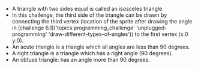- A triangle with two sides equal is called an isosceles triangle.
- In this challenge, the third side of the triangle can be drawn by connecting the third vertex (location of the sprite after drawing the angle in [challenge 6.1]('topics:programming_challenge' 'unplugged-programming' 'draw-different-types-of-angles')) to the first vertex (x:0 y:0).
- An acute triangle is a triangle which all angles are less than 90 degrees.
- A right triangle is a triangle which has a right angle (90 degrees).
- An obtuse triangle: has an angle more than 90 degrees.